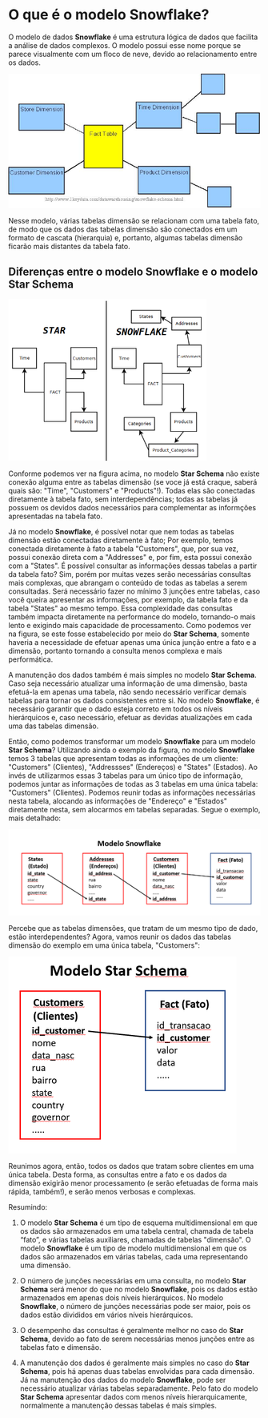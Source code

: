# O que é o modelo Snowflake?

O modelo de dados **Snowflake** é uma estrutura lógica de dados que facilita a análise de dados complexos. O modelo possui esse nome porque se parece visualmente com um floco de neve, devido ao relacionamento entre os dados.

![modelosnowflake](assets/9.jpg)

Nesse modelo, várias tabelas dimensão se relacionam com uma tabela fato, de modo que os dados das tabelas dimensão são conectados em um formato de cascata (hierarquia) e, portanto, algumas tabelas dimensão ficarão mais distantes da tabela fato.

## Diferenças entre o modelo Snowflake e o modelo Star Schema

![diferencamodelos](assets/7.png)

Conforme podemos ver na figura acima, no modelo **Star Schema** não existe conexão alguma entre as tabelas dimensão (se voce já está craque, saberá quais são: "Time", "Customers" e "Products"!). Todas elas são conectadas diretamente à tabela fato, sem interdependências; todas as tabelas já possuem os devidos dados necessários para complementar as informções apresentadas na tabela fato.

Já no modelo **Snowflake**, é possível notar que nem todas as tabelas dimensão estão conectadas diretamente à fato; Por exemplo, temos conectada diretamente à fato a tabela "Customers", que, por sua vez, possui conexão direta com a "Addresses" e, por fim, esta possui conexão com a "States". É possível consultar as informações dessas tabelas a partir da tabela fato? Sim, porém por muitas vezes serão necessárias consultas mais complexas, que abrangam o conteúdo de todas as tabelas a serem consultadas. Será necessário fazer no mínimo 3 junções entre tabelas, caso você queira apresentar as informações, por exemplo, da tabela fato e da tabela "States" ao mesmo tempo. Essa complexidade das consultas também impacta diretamente na performance do modelo, tornando-o mais lento e exigindo mais capacidade de processamento. Como podemos ver na figura, se este fosse estabelecido por meio do **Star Schema**, somente haveria a necessidade de efetuar apenas uma única junção entre a fato e a dimensão, portanto tornando a consulta menos complexa e mais performática.

A manutenção dos dados também é mais simples no modelo **Star Schema**. Caso seja necessário atualizar uma informação de uma dimensão, basta efetuá-la em apenas uma tabela, não sendo necessário verificar demais tabelas para tornar os dados consistentes entre si. No modelo **Snowflake**, é necessário garantir que o dado esteja correto em todos os níveis hierárquicos e, caso necessário, efetuar as devidas atualizações em cada uma das tabelas dimensão.

Então, como podemos transformar um modelo **Snowflake** para um modelo **Star Schema**? Utilizando ainda o exemplo da figura, no modelo **Snowflake** temos 3 tabelas que apresentam todas as informações de um cliente: "Customers" (Clientes), "Addressses" (Endereços) e "States" (Estados). Ao invés de utilizarmos essas 3 tabelas para um único tipo de informação, podemos juntar as informações de todas as 3 tabelas em uma única tabela: "Customers" (Clientes). Podemos reunir todas as informações necessárias nesta tabela, alocando as informações de "Endereço" e "Estados" diretamente nesta, sem alocarmos em tabelas separadas. Segue o exemplo, mais detalhado:

![snowflakeexample](assets/11.PNG)

Percebe que as tabelas dimensões, que tratam de um mesmo tipo de dado, estão interdependentes? Agora, vamos reunir os dados das tabelas dimensão do exemplo em uma única tabela, "Customers":

![snowflakeexample](assets/12.PNG)

Reunimos agora, então, todos os dados que tratam sobre clientes em uma única tabela. Desta forma, as consultas entre a fato e os dados da dimensão exigirão menor processamento (e serão efetuadas de forma mais rápida, também!), e serão menos verbosas e complexas.

Resumindo:

1. O modelo **Star Schema** é um tipo de esquema multidimensional em que os dados são armazenados em uma tabela central, chamada de tabela “fato”, e várias tabelas auxiliares, chamadas de tabelas "dimensão". O modelo **Snowflake** é um tipo de modelo multidimensional em que os dados são armazenados em várias tabelas, cada uma representando uma dimensão.

2. O número de junções necessárias em uma consulta, no modelo **Star Schema** será menor do que no modelo **Snowflake**, pois os dados estão armazenados em apenas dois níveis hierárquicos. No modelo **Snowflake**, o número de junções necessárias pode ser maior, pois os dados estão divididos em vários níveis hierárquicos.

3. O desempenho das consultas é geralmente melhor no caso do **Star Schema**, devido ao fato de serem necessárias menos junções entre as tabelas fato e dimensão.

4. A manutenção dos dados é geralmente mais simples no caso do **Star Schema**, pois há apenas duas tabelas envolvidas para cada dimensão. Já na manutenção dos dados do modelo **Snowflake**, pode ser necessário atualizar várias tabelas separadamente. Pelo fato do modelo **Star Schema** apresentar dados com menos níveis hierarquicamente, normalmente a manutenção dessas tabelas é mais simples.
